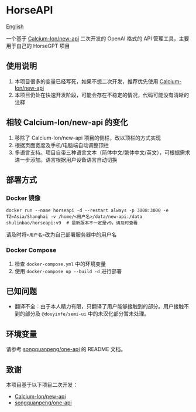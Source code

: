 # HorseAPI

[English](https://github.com/shulinbao/horseapi/blob/main/README-en.md)

一个基于 [Calcium-Ion/new-api](https://github.com/Calcium-Ion/new-api) 二次开发的 OpenAI 格式的 API 管理工具，主要用于自己的 HorseGPT 项目

## 使用说明

1. 本项目很多的变量已经写死，如果不想二次开发，推荐优先使用 [Calcium-Ion/new-api](https://github.com/Calcium-Ion/new-api)
2. 本项目仍处在快速开发阶段，可能会存在不稳定的情况，代码可能没有清晰的注释

## 相较 Calcium-Ion/new-api 的变化

1. 移除了 Calcium-Ion/new-api 项目的侧栏，改以顶栏的方式实现
2. 根据页面宽度及手机/电脑端自动调整顶栏
3. 多语言支持。项目自带三种语言文本（简体中文/繁体中文/英文），可根据需求进一步添加。语言根据用户设备语言自动切换

## 部署方式
### Docker 镜像
```
docker run --name horseapi -d --restart always -p 3008:3000 -e TZ=Asia/Shanghai -v /home/<用户名>/data/new-api:/data shulinbao/horseapi:v9  # 最新版本不一定是v9，请及时查看
```
请及时将`<用户名>`改为自己部署服务器中的用户名
### Docker Compose
1. 检查 `docker-compose.yml` 中的环境变量
2. 使用 `docker-compose up --build -d` 进行部署

## 已知问题
- 翻译不全：由于本人精力有限，只翻译了用户能够接触到的部分。用户接触不到的部分及 `@douyinfe/semi-ui` 中的未汉化部分暂未处理。

## 环境变量
请参考 [songquanpeng/one-api](https://github.com/songquanpeng/one-api) 的 README 文档。

## 致谢
本项目基于以下项目二次开发：
- [Calcium-Ion/new-api](https://github.com/Calcium-Ion/new-api)
- [songquanpeng/one-api](https://github.com/songquanpeng/one-api)

